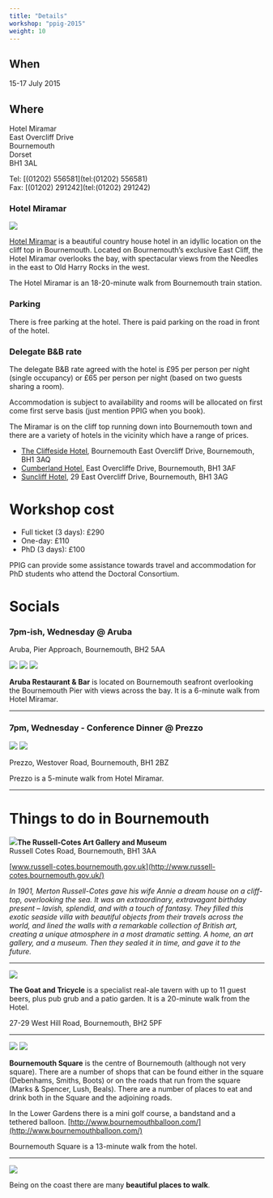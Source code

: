 ```yaml
---
title: "Details"
workshop: "ppig-2015"
weight: 10
---
```


## When

15-17 July 2015

## Where
Hotel Miramar  
East Overcliff Drive  
Bournemouth  
Dorset  
BH1 3AL

Tel: [(01202) 556581](tel:(01202) 556581)  
Fax: [(01202) 291242](tel:(01202) 291242)

### Hotel Miramar

![](http://ppig.org/sites/default/files/styles/large/public/Hotel%20Miramar.jpg)

[Hotel Miramar](http://miramar-bournemouth.com/ "Opens in a new window") is a beautiful country house hotel in an idyllic location on the cliff top in Bournemouth. Located on Bournemouth’s exclusive East Cliff, the Hotel Miramar overlooks the bay, with spectacular views from the Needles in the east to Old Harry Rocks in the west.

The Hotel Miramar is an 18-20-minute walk from Bournemouth train station.

### Parking

There is free parking at the hotel. There is paid parking on the road in front of the hotel.

### Delegate B&B rate

The delegate B&B rate agreed with the hotel is £95 per person per night (single occupancy) or £65 per person per night (based on two guests sharing a room).

Accommodation is subject to availability and rooms will be allocated on first come first serve basis (just mention PPIG when you book).

The Miramar is on the cliff top running down into Bournemouth town and there are a variety of hotels in the vicinity which have a range of prices.

*   [The Cliffeside Hotel](http://www.cliffesidebournemouth.co.uk/), Bournemouth East Overcliff Drive, Bournemouth, BH1 3AQ
*   [Cumberland Hotel](http://www.cumberlandbournemouth.co.uk/), East Overcliffe Drive, Bournemouth, BH1 3AF
*   [Suncliff Hotel](http://www.suncliffbournemouth.co.uk/), 29 East Overcliff Drive, Bournemouth, BH1 3AG

Workshop cost
=============

*   Full ticket (3 days): £290
*   One-day: £110
*   PhD (3 days): £100

PPIG can provide some assistance towards travel and accommodation for PhD students who attend the Doctoral Consortium.

Socials
=======

### 7pm-ish, Wednesday @ Aruba

Aruba, Pier Approach, Bournemouth, BH2 5AA

![](http://ppig.org/sites/default/files/styles/large/public/ppig2015-1.jpg?itok=df_1Xd7V) ![](http://ppig.org/sites/default/files/styles/large/public/ppig2015-2.jpg?itok=_SU8QuVE) ![](http://ppig.org/sites/default/files/styles/large/public/ppig2015-3.jpg?itok=LwFG1a9z)

**Aruba Restaurant & Bar** is located on Bournemouth seafront overlooking the Bournemouth Pier with views across the bay. It is a 6-minute walk from Hotel Miramar.

* * *

### 7pm, Wednesday - Conference Dinner @ Prezzo

![](http://ppig.org/sites/default/files/styles/large/public/ppig2015-4.jpg?itok=XCEq8dVk) ![](http://ppig.org/sites/default/files/styles/large/public/ppig2015-5.jpg?itok=3rIiox_-)

Prezzo, Westover Road, Bournemouth, BH1 2BZ

Prezzo is a 5-minute walk from Hotel Miramar.

* * *

Things to do in Bournemouth
===========================

![](http://ppig.org/sites/default/files/styles/large/public/ppig2015-6.jpg?itok=zx2VwLHy)**The Russell-Cotes Art Gallery and Museum**  
Russell Cotes Road, Bournemouth, BH1 3AA

[www.russell-cotes.bournemouth.gov.uk](http://www.russell-cotes.bournemouth.gov.uk/)

_In 1901, Merton Russell-Cotes gave his wife Annie a dream house on a cliff-top, overlooking the sea. It was an extraordinary, extravagant birthday present – lavish, splendid, and with a touch of fantasy. They filled this exotic seaside villa with beautiful objects from their travels across the world, and lined the walls with a remarkable collection of British art, creating a unique atmosphere in a most dramatic setting. A home, an art gallery, and a museum. Then they sealed it in time, and gave it to the future._

* * *

![](http://ppig.org/sites/default/files/styles/large/public/ppig2015-7.jpg?itok=g715Ev1i)

**The Goat and Tricycle** is a specialist real-ale tavern with up to 11 guest beers, plus pub grub and a patio garden. It is a 20-minute walk from the Hotel.

27-29 West Hill Road, Bournemouth, BH2 5PF

* * *

![](http://ppig.org/sites/default/files/styles/large/public/ppig2015-8.jpg?itok=yhPi8VA3) ![](http://ppig.org/sites/default/files/styles/large/public/ppig2015-9.jpg?itok=vOjBRNNE)

**Bournemouth Square** is the centre of Bournemouth (although not very square). There are a number of shops that can be found either in the square (Debenhams, Smiths, Boots) or on the roads that run from the square (Marks & Spencer, Lush, Beals). There are a number of places to eat and drink both in the Square and the adjoining roads.

In the Lower Gardens there is a mini golf course, a bandstand and a tethered balloon. [http://www.bournemouthballoon.com/](http://www.bournemouthballoon.com/)

Bournemouth Square is a 13-minute walk from the hotel.

* * *

![](http://ppig.org/sites/default/files/styles/large/public/ppig2015-10.jpg?itok=eWAcw-56)

Being on the coast there are many **beautiful places to walk**.
